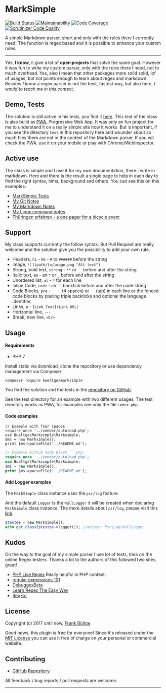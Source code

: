 # MarkSimple

[![Build Status](https://travis-ci.org/bueltge/marksimple.svg?branch=master "Build Status")](https://travis-ci.org/bueltge/marksimple)
[![Maintainability](https://api.codeclimate.com/v1/badges/3ce79c7b4118c47951cc/maintainability "Maintainability")](https://codeclimate.com/github/bueltge/marksimple/maintainability)
[![Code Coverage](https://codecov.io/gh/bueltge/marksimple/branch/master/graph/badge.svg)](https://codecov.io/gh/bueltge/marksimple)
[![Scrutinizer Code Quality](https://scrutinizer-ci.com/g/bueltge/marksimple/badges/quality-score.png?b=master)](https://scrutinizer-ci.com/g/bueltge/marksimple/?branch=master)

A simple Markdown parser, short and only with the rules there I currently need. The function is regex based and it is possible to enhance your custom rules.

---

Yes, **I know**, it give a lot of __open projects__ that solve the same goal. However it was fun to write my custom parser, only with the rules there I need, not to much overhead. Yes, also I mean that other packages more solid solid, lof of usages, bot not points enough to learn about regex and markdown. Besides *I know* a regex parser is not the best, fastest way, but also here, _I would to teach me in this context_.

## Demo, Tests

The solution is still active in his tests, you find it [here](https://bueltge.de/MarkSimple/test/). This test of the class is also build as [PWA](https://developers.google.com/web/progressive-web-apps/), Progressive Web App. It was only an fun project for me to understand it on a really simple site how it works. But is important, if you see the directory `test` in this repository here and wounder about so much files there are not in the context of the Markdown parser. If you will check the PWA, use it on your mobile or play with Chrome/WebInspector.

## Active use

The class is simple and I use it for my own documentation, there I write in markdown. Here and there is the result a single oage to help in each day to find the right syntax, hints, background and others. You can see this on this examples:

 * [MarkSimple Tests](https://bueltge.de/marksimple/test/)
 * [My Git Notes](https://bueltge.de/git/)
 * [My Markdown Notes](https://bueltge.de/md/)
 * [My Linux command notes](https://bueltge.de/linux/)
 * [Thüringen erfahren - a one pager for a bicycle event](https://bueltge.de/thueringen-erfahren/)

## Support

My class supports currently the follow syntax. But Pull Request are really welcome and the solution give you the possibility to add your own rule.

 * Headers, `h1` - `h6` - `#` to `######` before the string
 * Image, `![](path/to/image.png "Alt text")`
 * Strong, bold text, `strong` - `**` or `__` before and after the string
 * Italic text, `em` - an `*` or `_` before and after the string
 * Unordered list, `ul` - `*` for each line
 * Inline Code, `code` - an ``` backtick before and after the code string
 * Code Blocks, `pre` - `    ` (4 spaces) or `	` (tab) in each line or the fenced code blocks by placing triple backticks and optional the language identifier,
 * Links, `a` - `[Link Text](Link URL)`
 * Horizontal line, `---`
 * Break, new line, `<br>`

## Usage

#### Requirements

 * PHP 7

Install static via download, clone the repository or use dependency management via Composer

```
composer require bueltge/marksimple
```

You find the solution and the tests in the [repository on GitHub](https://github.com/bueltge/marksimple).

See the test directory for an example with two different usages. The test directory works as PWA, for examples see only the file `index.php`.

#### Code examples

    // Example with four spaces.
    require_once '../vendor/autoload.php';
    use Bueltge\Marksimple\Marksimple;
    $ms = new Marksimple();
    print $ms->parseFile('../README.md');

```php
// Example Github Code Block ```php.
require_once '../vendor/autoload.php';
use Bueltge\Marksimple\Marksimple;
$ms = new Marksimple();
print $ms->parseFile('../README.md');
```

#### Add Logger examples

The `MarkSimple` class instance uses the `psr/log` feature.

And the default `Logger` is the `NullLogger` it will be created when declaring `MarkSimple` class instance. The more details about `psr/log`, please visit this [link](https://www.php-fig.org/psr/psr-3/).

```php
$testee = new Marksimple();
echo get_class($testee->logger()); //output: Psr\Log\NullLogger
```

## Kudos

On the way to the goal of my simple parser I use lot of tests, tries on the online Regex testers. Thanks a lot to the authors of this followed two sites, great!

 * [PHP Live Regex](https://www.phpliveregex.com/) Really helpful in PHP context.
 * [regular expressions 101](https://regex101.com/)
 * [DebuggexBeta](https://www.debuggex.com/)
 * [Learn Regex The Easy Way](https://github.com/zeeshanu/learn-regex)
 * [RegExr](https://regexr.com/)

## License

Copyright (c) 2017 until now, [Frank Bültge](https://bueltge.de)

Good news, this plugin is free for everyone! Since it's released under the [MIT License](https://github.com/inpsyde/marksimple/blob/master/LICENSE) you can use it free of charge on your personal or commercial website.

## Contributing

 * [GitHub Repository](https://github.com/bueltge/marksimple)

All feedback / bug reports / pull requests are welcome.

---
